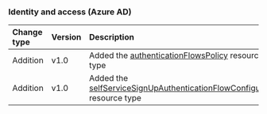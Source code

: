 ### Identity and access (Azure AD)

| **Change type** | **Version** | **Description** |
|:---|:---|:---|
|Addition|v1.0|Added the [authenticationFlowsPolicy](/graph/api/resources/authenticationFlowsPolicy?view=graph-rest-1.0) resource type|
|Addition|v1.0|Added the [selfServiceSignUpAuthenticationFlowConfiguration](/graph/api/resources/selfServiceSignUpAuthenticationFlowConfiguration?view=graph-rest-1.0) resource type|
